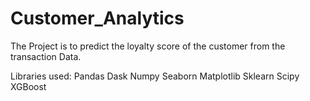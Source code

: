 # Customer_Analytics
The Project is to predict the loyalty score of the customer from the transaction Data.

Libraries used:
Pandas
Dask
Numpy
Seaborn
Matplotlib
Sklearn
Scipy
XGBoost
